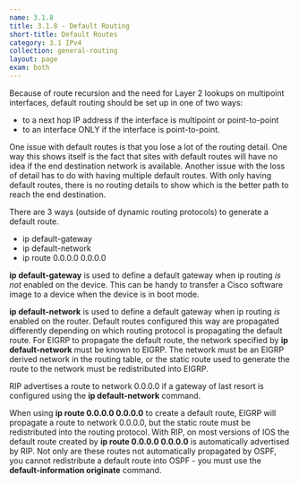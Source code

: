```yaml
---
name: 3.1.8
title: 3.1.8 - Default Routing
short-title: Default Routes
category: 3.1 IPv4
collection: general-routing
layout: page
exam: both
---
```

Because of route recursion and the need for Layer 2 lookups on multipoint interfaces, default routing should be set up in one of two ways:
- to a next hop IP address if the interface is multipoint or point-to-point
- to an interface ONLY if the interface is point-to-point.

One issue with default routes is that you lose a lot of the routing detail. One way this shows itself is the fact that sites with default routes will have no idea if the end destination network is available. Another issue with the loss of detail has to do with having multiple default routes. With only having default routes, there is no routing details to show which is the better path to reach the end destination.

There are 3 ways (outside of dynamic routing protocols) to generate a default route.
- ip default-gateway
- ip default-network
- ip route 0.0.0.0 0.0.0.0

**ip default-gateway** is used to define a default gateway when ip routing *is not* enabled on the device. This can be handy to transfer a Cisco software image to a device when the device is in boot mode.

**ip default-network** is used to define a default gateway when ip routing *is* enabled on the router. Default routes configured this way are propagated differently depending on which routing protocol is propagating the default route. For EIGRP to propagate the default route, the network specified by **ip default-network** must be known to EIGRP. The network must be an EIGRP derived network in the routing table, or the static route used to generate the route to the network must be redistributed into EIGRP.

RIP advertises a route to network 0.0.0.0 if a gateway of last resort is configured using the **ip default-network** command.

When using **ip route 0.0.0.0 0.0.0.0** to create a default route, EIGRP will propagate a route to network 0.0.0.0, but the static route must be redistributed into the routing protocol. With RIP, on most versions of IOS the default route created by **ip route 0.0.0.0 0.0.0.0** is automatically advertised by RIP. Not only are these routes not automatically propagated by OSPF, you cannot redistribute a default route into OSPF - you must use the **default-information originate** command.